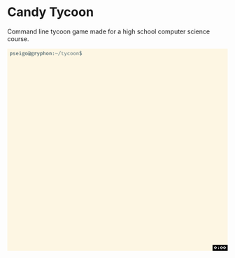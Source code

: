 # Candy Tycoon

Command line tycoon game made for a high school computer science course.

![Animation showing the tycoon game from the command line.](doc/tycoon-demo.gif)
